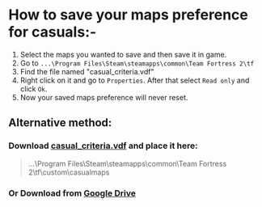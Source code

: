 # How to save your maps preference for casuals:-

1. Select the maps you wanted to save and then save it in game. 
2. Go to `...\Program Files\Steam\steamapps\common\Team Fortress 2\tf`
3. Find the file named "casual_criteria.vdf"
4. Right click on it and go to `Properties`. After that select `Read only` and click `Ok`.
5. Now your saved maps preference will never reset.

## Alternative method:
### Download [casual_criteria.vdf](casual-maps-settings/casual_criteria.vdf) and place it here:
> ...\Program Files\Steam\steamapps\common\Team Fortress 2\tf\custom\casualmaps

### Or Download from [Google Drive](https://drive.google.com/open?id=1USWEpDPJZZovSmrbgSBrDStZrUqy8KSB)
